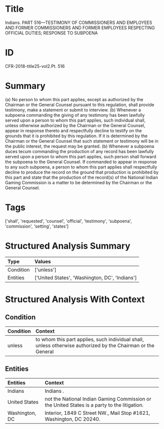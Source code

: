 # Title

 Indians. PART 516—TESTIMONY OF COMMISSIONERS AND EMPLOYEES AND FORMER COMMISSIONERS AND FORMER EMPLOYEES RESPECTING OFFICIAL DUTIES; RESPONSE TO SUBPOENA


# ID

 CFR-2018-title25-vol2.Pt. 516


# Summary

(a) No person to whom this part applies, except as authorized by the Chairman or the General Counsel pursuant to this regulation, shall provide testimony, make a statement or submit to interview.
(b) Whenever a subpoena commanding the giving of any testimony has been lawfully served upon a person to whom this part applies, such individual shall, unless otherwise authorized by the Chairman or the General Counsel, appear in response thereto and respectfully decline to testify on the grounds that it is prohibited by this regulation.
If it is determined by the Chairman or the General Counsel that such statement or testimony will be in the public interest, the request may be granted.
(b) Whenever a subpoena duces tecum commanding the production of any record has been lawfully served upon a person to whom this part applies, such person shall forward the subpoena to the General Counsel.
If commanded to appear in response to any such subpoena, a person to whom this part applies shall respectfully decline to produce the record on the ground that production is prohibited by this part and state that the production of the record(s) of the National Indian Gaming Commission is a matter to be determined by the Chairman or the General Counsel.


# Tags

['shall', 'requested', 'counsel', 'official', 'testimony', 'subpoena', 'commission', 'setting', 'states']


# Structured Analysis Summary

| Type      | Values                                         |
|:----------|:-----------------------------------------------|
| Condition | ['unless']                                     |
| Entities  | ['United States', 'Washington, DC', 'Indians'] |


# Structured Analysis With Context

 


## Condition

| Condition   | Context                                                                                                      |
|:------------|:-------------------------------------------------------------------------------------------------------------|
| unless      | to whom this part applies, such individual shall, unless otherwise authorized by the Chairman or the General |


## Entities

| Entities       | Context                                                                                       |
|:---------------|:----------------------------------------------------------------------------------------------|
| Indians        | Indians .                                                                                     |
| United States  | not the National Indian Gaming Commission or the United States  is a party to the litigation. |
| Washington, DC | Interior, 1849 C Street NW., Mail Stop #1621, Washington, DC  20240.                          |


